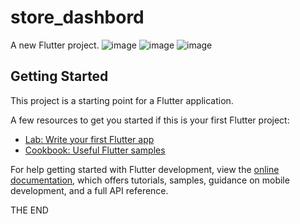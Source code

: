 # store_dashbord

A new Flutter project.
![image](https://github.com/mhdju99/store_dashboard1/assets/170658259/b2e484f0-8cbb-4a82-8d12-e25b059f78b7)
![image](https://github.com/mhdju99/store_dashboard1/assets/170658259/e7dfd666-7b41-478a-9596-6ae24f5d44d4)
![image](https://github.com/mhdju99/store_dashboard1/assets/170658259/ba18d036-3650-4b45-bf50-baa7d1653d71)

## Getting Started

This project is a starting point for a Flutter application.

A few resources to get you started if this is your first Flutter project:

- [Lab: Write your first Flutter app](https://docs.flutter.dev/get-started/codelab)
- [Cookbook: Useful Flutter samples](https://docs.flutter.dev/cookbook)

For help getting started with Flutter development, view the
[online documentation](https://docs.flutter.dev/), which offers tutorials,
samples, guidance on mobile development, and a full API reference.



THE END
